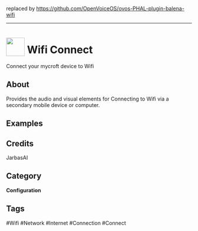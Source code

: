 replaced by https://github.com/OpenVoiceOS/ovos-PHAL-plugin-balena-wifi


_______________________________________________________________


# <img src="https://raw.githack.com/FortAwesome/Font-Awesome/master/svgs/solid/wifi.svg" card_color="#40DBB0" width="50" height="50" style="vertical-align:bottom"/> Wifi Connect
Connect your mycroft device to Wifi

## About
Provides the audio and visual elements for Connecting to Wifi via a secondary mobile device or computer.

## Examples

## Credits
JarbasAI

## Category
**Configuration**

## Tags
#Wifi
#Network
#Internet
#Connection
#Connect

